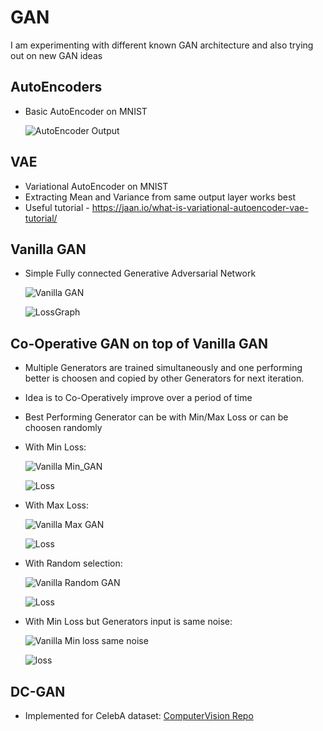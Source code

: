 # GAN

I am experimenting with different known GAN architecture and also trying out on new GAN ideas

## AutoEncoders
  * Basic AutoEncoder on MNIST
  
    ![AutoEncoder Output](https://github.com/bhushan23/GAN/blob/master/AutoEncoder/genImg/image_9.png)

## VAE 
  * Variational AutoEncoder on MNIST 
  * Extracting Mean and Variance from same output layer works best
  * Useful tutorial - https://jaan.io/what-is-variational-autoencoder-vae-tutorial/
  
## Vanilla GAN
  * Simple Fully connected Generative Adversarial Network
  
    ![Vanilla GAN](https://github.com/bhushan23/GAN/blob/master/Vanilla%20GAN/Vanilla_Gan.gif) 
    
    ![LossGraph](https://github.com/bhushan23/GAN/blob/master/Vanilla%20GAN/Loss_Plot_Vanilla_Min_GAN_200.png)
  
## Co-Operative GAN on top of Vanilla GAN
  * Multiple Generators are trained simultaneously and one performing better is choosen and copied by other Generators for next     iteration.
  * Idea is to Co-Operatively improve over a period of time
  * Best Performing Generator can be with Min/Max Loss or can be choosen randomly
  * With Min Loss:
     
     ![Vanilla Min_GAN](https://github.com/bhushan23/GAN/blob/master/Co-Operative-GAN/Min/Min_Multiple_Gens.gif)
     
     ![Loss](https://github.com/bhushan23/GAN/blob/master/Co-Operative-GAN/Min/Vanilla%20GAN%20LossLoss_Plot_Vanilla_GAN_200.png)
  * With Max Loss:
      
      ![Vanilla Max GAN](https://github.com/bhushan23/GAN/blob/master/Co-Operative-GAN/Max/Max_Multiple_Gens.gif)
      
      ![Loss](https://github.com/bhushan23/GAN/blob/master/Co-Operative-GAN/Max/Loss_Plot_Vanilla_Max_Co-Operative_GAN_200.png)
  * With Random selection:
      
      ![Vanilla Random GAN](https://github.com/bhushan23/GAN/blob/master/Co-Operative-GAN/Random/Random_Multiple_Gens.gif)
      
      ![Loss](https://github.com/bhushan23/GAN/blob/master/Co-Operative-GAN/Random/Loss_Plot_Vanilla_Random_Co-Operative_GAN_200.png)
  * With Min Loss but Generators input is same noise:
      
      ![Vanilla Min loss same noise](https://github.com/bhushan23/GAN/blob/master/Co-Operative-GAN/Min_D_Once/Min_Multiple_Gens.gif)
      
      ![loss](https://github.com/bhushan23/GAN/blob/master/Co-Operative-GAN/Min_D_Once/Loss_Plot_Vanilla_Min_Same_Noise_Co-Operative_GAN_200.png)
      
  ## DC-GAN
   * Implemented for CelebA dataset: [ComputerVision Repo](https://github.com/bhushan23/Computer-Vision/tree/master/CelebA)
